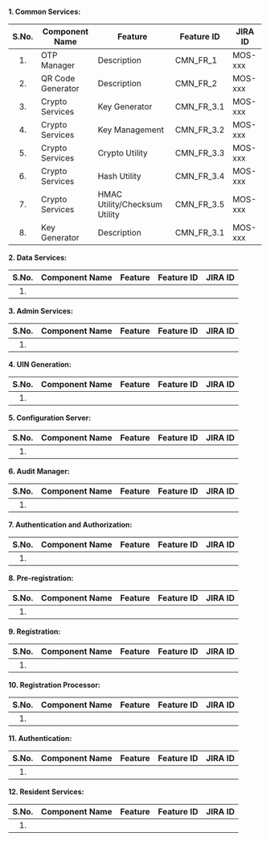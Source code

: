 **1. Common Services:**

|**S.No.**| **Component Name**| **Feature**|**Feature ID**|**JIRA ID**|
|:------:|-----|---|---|---|
|1.|OTP Manager|Description|CMN_FR_1|MOS-xxx|
|2.|QR Code Generator|Description|CMN_FR_2|MOS-xxx|
|3.|Crypto Services|Key Generator|CMN_FR_3.1|MOS-xxx|
|4.|Crypto Services|Key Management|CMN_FR_3.2|MOS-xxx|
|5.|Crypto Services|Crypto Utility|CMN_FR_3.3|MOS-xxx|
|6.|Crypto Services|Hash Utility|CMN_FR_3.4|MOS-xxx|
|7.|Crypto Services|HMAC Utility/Checksum Utility|CMN_FR_3.5|MOS-xxx|
|8.|Key Generator|Description|CMN_FR_3.1|MOS-xxx|

**2. Data Services:**

|**S.No.**| **Component Name**| **Feature**|**Feature ID**|**JIRA ID**|
|:------:|-----|---|---|---|
|1.|||||

**3. Admin Services:**

|**S.No.**| **Component Name**| **Feature**|**Feature ID**|**JIRA ID**|
|:------:|-----|---|---|---|
|1.|||||

**4. UIN  Generation:**

|**S.No.**| **Component Name**| **Feature**|**Feature ID**|**JIRA ID**|
|:------:|-----|---|---|---|
|1.|||||

**5. Configuration Server:**

|**S.No.**| **Component Name**| **Feature**|**Feature ID**|**JIRA ID**|
|:------:|-----|---|---|---|
|1.|||||

**6. Audit Manager:**

|**S.No.**| **Component Name**| **Feature**|**Feature ID**|**JIRA ID**|
|:------:|-----|---|---|---|
|1.|||||

**7. Authentication and Authorization:**

|**S.No.**| **Component Name**| **Feature**|**Feature ID**|**JIRA ID**|
|:------:|-----|---|---|---|
|1.|||||

**8. Pre-registration:**

|**S.No.**| **Component Name**| **Feature**|**Feature ID**|**JIRA ID**|
|:------:|-----|---|---|---|
|1.|||||

**9. Registration:**

|**S.No.**| **Component Name**| **Feature**|**Feature ID**|**JIRA ID**|
|:------:|-----|---|---|---|
|1.|||||

**10. Registration Processor:**

|**S.No.**| **Component Name**| **Feature**|**Feature ID**|**JIRA ID**|
|:------:|-----|---|---|---|
|1.|||||

**11. Authentication:** 

|**S.No.**| **Component Name**| **Feature**|**Feature ID**|**JIRA ID**|
|:------:|-----|---|---|---|
|1.|||||

**12. Resident Services:** 

|**S.No.**| **Component Name**| **Feature**|**Feature ID**|**JIRA ID**|
|:------:|-----|---|---|---|
|1.|||||

